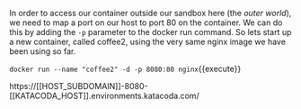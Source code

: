 In order to access our container outside our sandbox here (the <i>outer world</i>), 
we need to map a port on our host to port 80 on the container.
We can do this by adding the `-p` parameter to the docker run command.
So lets start up a new container, called coffee2, using the very same nginx image we have been using so far.

`docker run --name "coffee2" -d -p 8080:80 nginx`{{execute}}





https://[[HOST_SUBDOMAIN]]-8080-[[KATACODA_HOST]].environments.katacoda.com/